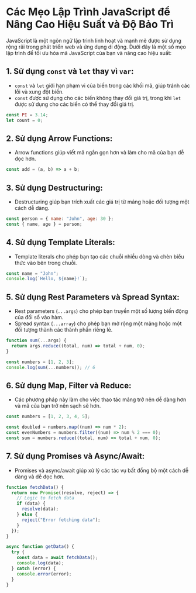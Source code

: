 # Các Mẹo Lập Trình JavaScript để Nâng Cao Hiệu Suất và Độ Bảo Trì

JavaScript là một ngôn ngữ lập trình linh hoạt và mạnh mẽ được sử dụng rộng rãi trong phát triển web và ứng dụng di động. Dưới đây là một số mẹo lập trình để tối ưu hóa mã JavaScript của bạn và nâng cao hiệu suất:

## 1. Sử dụng `const` và `let` thay vì `var`:

- `const` và `let` giới hạn phạm vi của biến trong các khối mã, giúp tránh các lỗi và xung đột biến.
- `const` được sử dụng cho các biến không thay đổi giá trị, trong khi `let` được sử dụng cho các biến có thể thay đổi giá trị.

```javascript
const PI = 3.14;
let count = 0;
```

## 2. Sử dụng Arrow Functions:

- Arrow functions giúp viết mã ngắn gọn hơn và làm cho mã của bạn dễ đọc hơn.

```javascript
const add = (a, b) => a + b;
```

## 3. Sử dụng Destructuring:

- Destructuring giúp bạn trích xuất các giá trị từ mảng hoặc đối tượng một cách dễ dàng.

```javascript
const person = { name: "John", age: 30 };
const { name, age } = person;
```

## 4. Sử dụng Template Literals:

- Template literals cho phép bạn tạo các chuỗi nhiều dòng và chèn biểu thức vào bên trong chuỗi.

```javascript
const name = "John";
console.log(`Hello, ${name}!`);
```

## 5. Sử dụng Rest Parameters và Spread Syntax:

- Rest parameters (`...args`) cho phép bạn truyền một số lượng biến động của đối số vào hàm.
- Spread syntax (`...array`) cho phép bạn mở rộng một mảng hoặc một đối tượng thành các thành phần riêng lẻ.

```javascript
function sum(...args) {
  return args.reduce((total, num) => total + num, 0);
}

const numbers = [1, 2, 3];
console.log(sum(...numbers)); // 6
```

## 6. Sử dụng Map, Filter và Reduce:

- Các phương pháp này làm cho việc thao tác mảng trở nên dễ dàng hơn và mã của bạn trở nên sạch sẽ hơn.

```javascript
const numbers = [1, 2, 3, 4, 5];

const doubled = numbers.map((num) => num * 2);
const evenNumbers = numbers.filter((num) => num % 2 === 0);
const sum = numbers.reduce((total, num) => total + num, 0);
```

## 7. Sử dụng Promises và Async/Await:

- Promises và async/await giúp xử lý các tác vụ bất đồng bộ một cách dễ dàng và dễ đọc hơn.

```javascript
function fetchData() {
  return new Promise((resolve, reject) => {
    // Logic to fetch data
    if (data) {
      resolve(data);
    } else {
      reject("Error fetching data");
    }
  });
}

async function getData() {
  try {
    const data = await fetchData();
    console.log(data);
  } catch (error) {
    console.error(error);
  }
}
```
